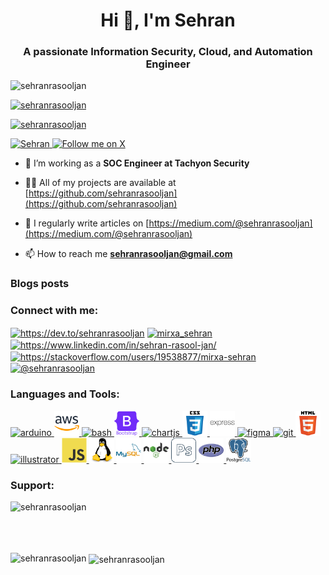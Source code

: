 <h1 align="center">Hi 👋, I'm Sehran</h1>
<h3 align="center">A passionate Information Security, Cloud, and Automation Engineer</h3>

<p align="left"> <img src="https://komarev.com/ghpvc/?username=sehranrasooljan&label=Profile%20views&color=0e75b6&style=flat" alt="sehranrasooljan" /> </p>

<p align="left"> <a href="https://github.com/ryo-ma/github-profile-trophy"><img src="https://github-profile-trophy.vercel.app/?username=sehranrasooljan" alt="sehranrasooljan" /></a> </p>

<p align="left">
  <a href="https://github.com/ryo-ma/github-profile-trophy">
    <img src="https://github-profile-trophy.vercel.app/?username=sehranrasooljan" alt="sehranrasooljan" />
  </a>
</p>

<p align="left">
  <a href="https://linkedin.com/in/sehran-rasool-jan" target="_blank">
    <img src="https://img.shields.io/badge/Let's_Connect_on_LinkedIn-blue?logo=linkedin&style=for-the-badge" alt="Sehran" />
  </a>
  
  <a href="https://twitter.com/mirxa_sehran" target="_blank">
    <img src="https://img.shields.io/badge/Follow_me_on_X-000000?logo=twitter&logoColor=white&style=for-the-badge" alt="Follow me on X" />
  </a>
</p>





- 🔭 I’m working as a **SOC Engineer at Tachyon Security**

- 👨‍💻 All of my projects are available at [https://github.com/sehranrasooljan](https://github.com/sehranrasooljan)

- 📝 I regularly write articles on [https://medium.com/@sehranrasooljan](https://medium.com/@sehranrasooljan)

- 📫 How to reach me **sehranrasooljan@gmail.com**

### Blogs posts
<!-- BLOG-POST-LIST:START -->
<!-- BLOG-POST-LIST:END -->

<h3 align="left">Connect with me:</h3>
<p align="left">
<a href="https://dev.to/https://dev.to/sehranrasooljan" target="blank"><img align="center" src="https://raw.githubusercontent.com/rahuldkjain/github-profile-readme-generator/master/src/images/icons/Social/devto.svg" alt="https://dev.to/sehranrasooljan" height="30" width="40" /></a>
<a href="https://twitter.com/mirxa_sehran" target="blank"><img align="center" src="https://raw.githubusercontent.com/rahuldkjain/github-profile-readme-generator/master/src/images/icons/Social/twitter.svg" alt="mirxa_sehran" height="30" width="40" /></a>
<a href="https://www.linkedin.com/in/sehran-rasool-jan/" target="blank"><img align="center" src="https://raw.githubusercontent.com/rahuldkjain/github-profile-readme-generator/master/src/images/icons/Social/linked-in-alt.svg" alt="https://www.linkedin.com/in/sehran-rasool-jan/" height="30" width="40" /></a>
<a href="https://stackoverflow.com/users/https://stackoverflow.com/users/19538877/mirxa-sehran" target="blank"><img align="center" src="https://raw.githubusercontent.com/rahuldkjain/github-profile-readme-generator/master/src/images/icons/Social/stack-overflow.svg" alt="https://stackoverflow.com/users/19538877/mirxa-sehran" height="30" width="40" /></a>
<a href="https://medium.com/@sehranrasooljan" target="blank"><img align="center" src="https://raw.githubusercontent.com/rahuldkjain/github-profile-readme-generator/master/src/images/icons/Social/medium.svg" alt="@sehranrasooljan" height="30" width="40" /></a>
</p>

<h3 align="left">Languages and Tools:</h3>
<p align="left"> <a href="https://www.arduino.cc/" target="_blank" rel="noreferrer"> <img src="https://cdn.worldvectorlogo.com/logos/arduino-1.svg" alt="arduino" width="40" height="40"/> </a> <a href="https://aws.amazon.com" target="_blank" rel="noreferrer"> <img src="https://raw.githubusercontent.com/devicons/devicon/master/icons/amazonwebservices/amazonwebservices-original-wordmark.svg" alt="aws" width="40" height="40"/> </a> <a href="https://www.gnu.org/software/bash/" target="_blank" rel="noreferrer"> <img src="https://www.vectorlogo.zone/logos/gnu_bash/gnu_bash-icon.svg" alt="bash" width="40" height="40"/> </a> <a href="https://getbootstrap.com" target="_blank" rel="noreferrer"> <img src="https://raw.githubusercontent.com/devicons/devicon/master/icons/bootstrap/bootstrap-plain-wordmark.svg" alt="bootstrap" width="40" height="40"/> </a> <a href="https://www.chartjs.org" target="_blank" rel="noreferrer"> <img src="https://www.chartjs.org/media/logo-title.svg" alt="chartjs" width="40" height="40"/> </a> <a href="https://www.w3schools.com/css/" target="_blank" rel="noreferrer"> <img src="https://raw.githubusercontent.com/devicons/devicon/master/icons/css3/css3-original-wordmark.svg" alt="css3" width="40" height="40"/> </a> <a href="https://expressjs.com" target="_blank" rel="noreferrer"> <img src="https://raw.githubusercontent.com/devicons/devicon/master/icons/express/express-original-wordmark.svg" alt="express" width="40" height="40"/> </a> <a href="https://www.figma.com/" target="_blank" rel="noreferrer"> <img src="https://www.vectorlogo.zone/logos/figma/figma-icon.svg" alt="figma" width="40" height="40"/> </a> <a href="https://git-scm.com/" target="_blank" rel="noreferrer"> <img src="https://www.vectorlogo.zone/logos/git-scm/git-scm-icon.svg" alt="git" width="40" height="40"/> </a> <a href="https://www.w3.org/html/" target="_blank" rel="noreferrer"> <img src="https://raw.githubusercontent.com/devicons/devicon/master/icons/html5/html5-original-wordmark.svg" alt="html5" width="40" height="40"/> </a> <a href="https://www.adobe.com/in/products/illustrator.html" target="_blank" rel="noreferrer"> <img src="https://www.vectorlogo.zone/logos/adobe_illustrator/adobe_illustrator-icon.svg" alt="illustrator" width="40" height="40"/> </a> <a href="https://developer.mozilla.org/en-US/docs/Web/JavaScript" target="_blank" rel="noreferrer"> <img src="https://raw.githubusercontent.com/devicons/devicon/master/icons/javascript/javascript-original.svg" alt="javascript" width="40" height="40"/> </a> <a href="https://www.linux.org/" target="_blank" rel="noreferrer"> <img src="https://raw.githubusercontent.com/devicons/devicon/master/icons/linux/linux-original.svg" alt="linux" width="40" height="40"/> </a> <a href="https://www.mysql.com/" target="_blank" rel="noreferrer"> <img src="https://raw.githubusercontent.com/devicons/devicon/master/icons/mysql/mysql-original-wordmark.svg" alt="mysql" width="40" height="40"/> </a> <a href="https://nodejs.org" target="_blank" rel="noreferrer"> <img src="https://raw.githubusercontent.com/devicons/devicon/master/icons/nodejs/nodejs-original-wordmark.svg" alt="nodejs" width="40" height="40"/> </a> <a href="https://www.photoshop.com/en" target="_blank" rel="noreferrer"> <img src="https://raw.githubusercontent.com/devicons/devicon/master/icons/photoshop/photoshop-line.svg" alt="photoshop" width="40" height="40"/> </a> <a href="https://www.php.net" target="_blank" rel="noreferrer"> <img src="https://raw.githubusercontent.com/devicons/devicon/master/icons/php/php-original.svg" alt="php" width="40" height="40"/> </a> <a href="https://www.postgresql.org" target="_blank" rel="noreferrer"> <img src="https://raw.githubusercontent.com/devicons/devicon/master/icons/postgresql/postgresql-original-wordmark.svg" alt="postgresql" width="40" height="40"/> </a> </p>

<h3 align="left">Support:</h3>
<p><a href="https://www.buymeacoffee.com/sehranrasooljan"> <img align="left" src="https://cdn.buymeacoffee.com/buttons/v2/default-yellow.png" height="50" width="210" alt="sehranrasooljan" /></a></p><br><br><br><br>

<p><img align="left" src="https://github-readme-stats.vercel.app/api/top-langs?username=sehranrasooljan&show_icons=true&locale=en&layout=compact" alt="sehranrasooljan" /></p>

<p>&nbsp;<img align="center" src="https://github-readme-stats.vercel.app/api?username=sehranrasooljan&show_icons=true&locale=en" alt="sehranrasooljan" /></p>
